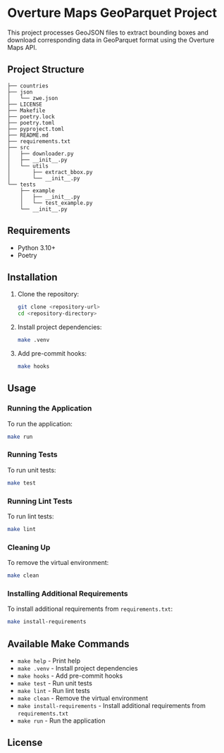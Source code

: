 
# Overture Maps GeoParquet Project

This project processes GeoJSON files to extract bounding boxes
and download corresponding data in GeoParquet format using the Overture Maps API.

## Project Structure

```text
├── countries
├── json
│   └── zwe.json
├── LICENSE
├── Makefile
├── poetry.lock
├── poetry.toml
├── pyproject.toml
├── README.md
├── requirements.txt
├── src
│   ├── downloader.py
│   ├── __init__.py
│   └── utils
│       ├── extract_bbox.py
│       └── __init__.py
└── tests
    ├── example
    │   ├── __init__.py
    │   └── test_example.py
    └── __init__.py
```

## Requirements

- Python 3.10+
- Poetry

## Installation

1. Clone the repository:

    ```sh
    git clone <repository-url>
    cd <repository-directory>
    ```

2. Install project dependencies:

    ```sh
    make .venv
    ```

3. Add pre-commit hooks:

    ```sh
    make hooks
    ```

## Usage

### Running the Application

To run the application:

```sh
make run
```

### Running Tests

To run unit tests:

```sh
make test
```

### Running Lint Tests

To run lint tests:

```sh
make lint
```

### Cleaning Up

To remove the virtual environment:

```sh
make clean
```

### Installing Additional Requirements

To install additional requirements from `requirements.txt`:

```sh
make install-requirements
```

## Available Make Commands

- `make help` - Print help
- `make .venv` - Install project dependencies
- `make hooks` - Add pre-commit hooks
- `make test` - Run unit tests
- `make lint` - Run lint tests
- `make clean` - Remove the virtual environment
- `make install-requirements` - Install additional requirements from `requirements.txt`
- `make run` - Run the application

## License

